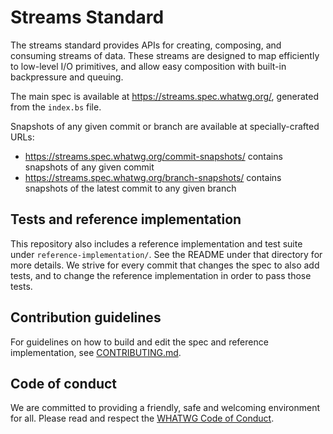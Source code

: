 # Streams Standard

The streams standard provides APIs for creating, composing, and consuming streams of data. These streams are designed to map efficiently to low-level I/O primitives, and allow easy composition with built-in backpressure and queuing.

The main spec is available at https://streams.spec.whatwg.org/, generated from the `index.bs` file.

Snapshots of any given commit or branch are available at specially-crafted URLs:

- https://streams.spec.whatwg.org/commit-snapshots/ contains snapshots of any given commit
- https://streams.spec.whatwg.org/branch-snapshots/ contains snapshots of the latest commit to any given branch

## Tests and reference implementation

This repository also includes a reference implementation and test suite under `reference-implementation/`. See the README under that directory for more details. We strive for every commit that changes the spec to also add tests, and to change the reference implementation in order to pass those tests.

## Contribution guidelines

For guidelines on how to build and edit the spec and reference implementation, see [CONTRIBUTING.md](CONTRIBUTING.md).

## Code of conduct

We are committed to providing a friendly, safe and welcoming environment for all. Please read and respect the [WHATWG Code of Conduct](https://whatwg.org/code-of-conduct).
